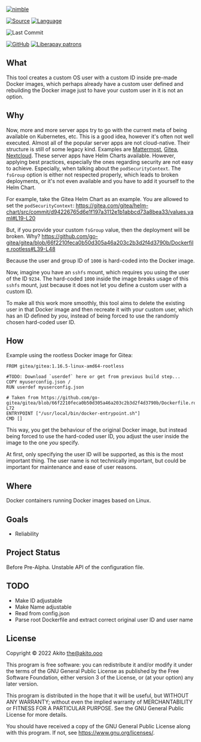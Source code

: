 [![nimble](https://raw.githubusercontent.com/yglukhov/nimble-tag/master/nimble.png)](https://nimble.directory/pkg/userdef)

[![Source](https://img.shields.io/badge/project-source-2a2f33?style=plastic)](https://github.com/theAkito/userdef)
[![Language](https://img.shields.io/badge/language-Nim-orange.svg?style=plastic)](https://nim-lang.org/)

![Last Commit](https://img.shields.io/github/last-commit/theAkito/userdef?style=plastic)

[![GitHub](https://img.shields.io/badge/license-GPL--3.0-informational?style=plastic)](https://www.gnu.org/licenses/gpl-3.0.txt)
[![Liberapay patrons](https://img.shields.io/liberapay/patrons/Akito?style=plastic)](https://liberapay.com/Akito/)

## What
This tool creates a custom OS user with a custom ID inside pre-made Docker images, which perhaps already have a custom user defined and rebuilding the Docker image just to have your custom user in it is not an option.

## Why
Now, more and more server apps try to go with the current meta of being available on Kubernetes, etc. This is a good idea, however it's often not well executed.
Almost all of the popular server apps are not cloud-native. Their structure is still of some legacy kind.
Examples are [Mattermost](https://mattermost.com/), [Gitea](https://gitea.io/en-us/), [Nextcloud](https://nextcloud.com/).
These server apps have Helm Charts available. However, applying best practices, especially the ones regarding security are not easy to achieve.
Especially, when talking about the `podSecurityContext`. The `fsGroup` option is either not respected properly, which leads to broken deployments, or it's not even available and you have to add it yourself to the Helm Chart.

For example, take the Gitea Helm Chart as an example. You are allowed to set the `podSecurityContext`:
https://gitea.com/gitea/helm-chart/src/commit/d94226765d6e1f197a3112e1b1abbcd73a8bea33/values.yaml#L19-L20

But, if you provide your custom `fsGroup` value, then the deployment will be broken. Why?
https://github.com/go-gitea/gitea/blob/66f2210feca0b50d305a46a203c2b3d2f4d3790b/Dockerfile.rootless#L39-L48

Because the user and group ID of `1000` is hard-coded into the Docker image.

Now, imagine you have an `sshfs` mount, which requires you using the user of the ID `9234`.
The hard-coded `1000` inside the image breaks usage of this `sshfs` mount, just because it does not let you define a custom user with a custom ID.

To make all this work more smoothly, this tool aims to delete the existing user in that Docker image and then recreate it with *your* custom user, which has an ID defined by *you*, instead of being forced to use the randomly chosen hard-coded user ID.

## How
Example using the rootless Docker image for Gitea:

```docker
FROM gitea/gitea:1.16.5-linux-amd64-rootless

#TODO: Download `userdef` here or get from previous build step...
COPY myuserconfig.json /
RUN userdef myuserconfig.json

# Taken from https://github.com/go-gitea/gitea/blob/66f2210feca0b50d305a46a203c2b3d2f4d3790b/Dockerfile.rootless#L71-L72
ENTRYPOINT ["/usr/local/bin/docker-entrypoint.sh"]
CMD []
```

This way, you get the behaviour of the original Docker image, but instead being forced to use the hard-coded user ID, you adjust the user inside the image to the one *you* specify.

At first, only specifying the user ID will be supported, as this is the most important thing.
The user name is not technically important, but could be important for maintenance and ease of user reasons.

## Where
Docker containers running Docker images based on Linux.

## Goals
* Reliability

## Project Status
Before Pre-Alpha. Unstable API of the configuration file.

## TODO
* Make ID adjustable
* Make Name adjustable
* Read from config.json
* Parse root Dockerfile and extract correct original user ID and user name

## License
Copyright © 2022  Akito <the@akito.ooo>

This program is free software: you can redistribute it and/or modify
it under the terms of the GNU General Public License as published by
the Free Software Foundation, either version 3 of the License, or
(at your option) any later version.

This program is distributed in the hope that it will be useful,
but WITHOUT ANY WARRANTY; without even the implied warranty of
MERCHANTABILITY or FITNESS FOR A PARTICULAR PURPOSE.  See the
GNU General Public License for more details.

You should have received a copy of the GNU General Public License
along with this program.  If not, see <https://www.gnu.org/licenses/>.